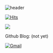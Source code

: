 <p align = "center">

![header](https://capsule-render.vercel.app/api?type=waving&color=gradient&height=250&section=header&text=SqrRooT_2&fontSize=90)

[![Hits](https://hits.seeyoufarm.com/api/count/incr/badge.svg?url=https%3A%2F%2Fgithub.com%2Fgjbae1212%2Fhit-counter&count_bg=%23DEF44D&title_bg=%23555555&icon=&icon_color=%23E7E7E7&title=hits&edge_flat=false)](https://hits.seeyoufarm.com)

<a href="https://solved.ac/profile/wken2824"><img src="https://github-readme-solvedac-hyp3rflow.vercel.app/api/?handle=wken2824"></a><br>

Github Blog: (not yet)

[![Gmail](https://img.shields.io/badge/Gmail-d14836?style=flat-square&logo=Gmail&logoColor=white&link=mailto:2147483648ll@gmail.com)](mailto:2147483648@gmail.com)

</p>
